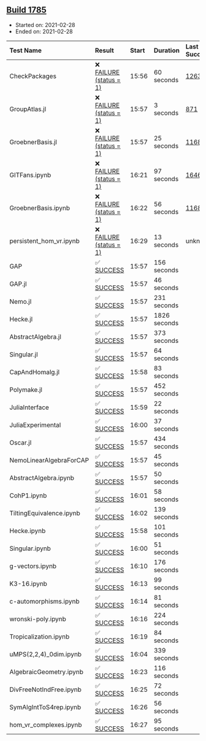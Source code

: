 ## [Build 1785](https://oscarci.mathematik.uni-kl.de/job/oscar-stable/1785/)

* Started on: 2021-02-28
* Ended on: 2021-02-28

| Test Name    | Result | Start | Duration | Last Success | First Failure |
|:-------------|:-------|:------|:---------|:-------------|:--------------|
| CheckPackages | ❌ [FAILURE (status = 1)](https://oscarci.mathematik.uni-kl.de/job/oscar-stable/1785/artifact/logs/build-1785/CheckPackages.log) | 15:56 | 60 seconds | [1263](https://oscarci.mathematik.uni-kl.de/job/oscar-stable/1263/) | [1264](https://oscarci.mathematik.uni-kl.de/job/oscar-stable/1264/) |
| GroupAtlas.jl | ❌ [FAILURE (status = 1)](https://oscarci.mathematik.uni-kl.de/job/oscar-stable/1785/artifact/logs/build-1785/GroupAtlas.jl.log) | 15:57 | 3 seconds | [871](https://oscarci.mathematik.uni-kl.de/job/oscar-stable/871/) | [872](https://oscarci.mathematik.uni-kl.de/job/oscar-stable/872/) |
| GroebnerBasis.jl | ❌ [FAILURE (status = 1)](https://oscarci.mathematik.uni-kl.de/job/oscar-stable/1785/artifact/logs/build-1785/GroebnerBasis.jl.log) | 15:57 | 25 seconds | [1168](https://oscarci.mathematik.uni-kl.de/job/oscar-stable/1168/) | [1169](https://oscarci.mathematik.uni-kl.de/job/oscar-stable/1169/) |
| GITFans.ipynb | ❌ [FAILURE (status = 1)](https://oscarci.mathematik.uni-kl.de/job/oscar-stable/1785/artifact/logs/build-1785/GITFans.ipynb.log) | 16:21 | 97 seconds | [1646](https://oscarci.mathematik.uni-kl.de/job/oscar-stable/1646/) | [1647](https://oscarci.mathematik.uni-kl.de/job/oscar-stable/1647/) |
| GroebnerBasis.ipynb | ❌ [FAILURE (status = 1)](https://oscarci.mathematik.uni-kl.de/job/oscar-stable/1785/artifact/logs/build-1785/GroebnerBasis.ipynb.log) | 16:22 | 56 seconds | [1168](https://oscarci.mathematik.uni-kl.de/job/oscar-stable/1168/) | [1169](https://oscarci.mathematik.uni-kl.de/job/oscar-stable/1169/) |
| persistent_hom_vr.ipynb | ❌ [FAILURE (status = 1)](https://oscarci.mathematik.uni-kl.de/job/oscar-stable/1785/artifact/logs/build-1785/persistent_hom_vr.ipynb.log) | 16:29 | 13 seconds | unknown | unknown |
| GAP | ✅ [SUCCESS](https://oscarci.mathematik.uni-kl.de/job/oscar-stable/1785/artifact/logs/build-1785/GAP.log) | 15:57 | 156 seconds |  |  |
| GAP.jl | ✅ [SUCCESS](https://oscarci.mathematik.uni-kl.de/job/oscar-stable/1785/artifact/logs/build-1785/GAP.jl.log) | 15:57 | 46 seconds |  |  |
| Nemo.jl | ✅ [SUCCESS](https://oscarci.mathematik.uni-kl.de/job/oscar-stable/1785/artifact/logs/build-1785/Nemo.jl.log) | 15:57 | 231 seconds |  |  |
| Hecke.jl | ✅ [SUCCESS](https://oscarci.mathematik.uni-kl.de/job/oscar-stable/1785/artifact/logs/build-1785/Hecke.jl.log) | 15:57 | 1826 seconds |  |  |
| AbstractAlgebra.jl | ✅ [SUCCESS](https://oscarci.mathematik.uni-kl.de/job/oscar-stable/1785/artifact/logs/build-1785/AbstractAlgebra.jl.log) | 15:57 | 373 seconds |  |  |
| Singular.jl | ✅ [SUCCESS](https://oscarci.mathematik.uni-kl.de/job/oscar-stable/1785/artifact/logs/build-1785/Singular.jl.log) | 15:57 | 64 seconds |  |  |
| CapAndHomalg.jl | ✅ [SUCCESS](https://oscarci.mathematik.uni-kl.de/job/oscar-stable/1785/artifact/logs/build-1785/CapAndHomalg.jl.log) | 15:58 | 83 seconds |  |  |
| Polymake.jl | ✅ [SUCCESS](https://oscarci.mathematik.uni-kl.de/job/oscar-stable/1785/artifact/logs/build-1785/Polymake.jl.log) | 15:57 | 452 seconds |  |  |
| JuliaInterface | ✅ [SUCCESS](https://oscarci.mathematik.uni-kl.de/job/oscar-stable/1785/artifact/logs/build-1785/JuliaInterface.log) | 15:59 | 22 seconds |  |  |
| JuliaExperimental | ✅ [SUCCESS](https://oscarci.mathematik.uni-kl.de/job/oscar-stable/1785/artifact/logs/build-1785/JuliaExperimental.log) | 16:00 | 37 seconds |  |  |
| Oscar.jl | ✅ [SUCCESS](https://oscarci.mathematik.uni-kl.de/job/oscar-stable/1785/artifact/logs/build-1785/Oscar.jl.log) | 15:57 | 434 seconds |  |  |
| NemoLinearAlgebraForCAP | ✅ [SUCCESS](https://oscarci.mathematik.uni-kl.de/job/oscar-stable/1785/artifact/logs/build-1785/NemoLinearAlgebraForCAP.log) | 15:57 | 45 seconds |  |  |
| AbstractAlgebra.ipynb | ✅ [SUCCESS](https://oscarci.mathematik.uni-kl.de/job/oscar-stable/1785/artifact/logs/build-1785/AbstractAlgebra.ipynb.log) | 15:57 | 50 seconds |  |  |
| CohP1.ipynb | ✅ [SUCCESS](https://oscarci.mathematik.uni-kl.de/job/oscar-stable/1785/artifact/logs/build-1785/CohP1.ipynb.log) | 16:01 | 58 seconds |  |  |
| TiltingEquivalence.ipynb | ✅ [SUCCESS](https://oscarci.mathematik.uni-kl.de/job/oscar-stable/1785/artifact/logs/build-1785/TiltingEquivalence.ipynb.log) | 16:02 | 139 seconds |  |  |
| Hecke.ipynb | ✅ [SUCCESS](https://oscarci.mathematik.uni-kl.de/job/oscar-stable/1785/artifact/logs/build-1785/Hecke.ipynb.log) | 15:58 | 101 seconds |  |  |
| Singular.ipynb | ✅ [SUCCESS](https://oscarci.mathematik.uni-kl.de/job/oscar-stable/1785/artifact/logs/build-1785/Singular.ipynb.log) | 16:00 | 51 seconds |  |  |
| g-vectors.ipynb | ✅ [SUCCESS](https://oscarci.mathematik.uni-kl.de/job/oscar-stable/1785/artifact/logs/build-1785/g-vectors.ipynb.log) | 16:10 | 176 seconds |  |  |
| K3-16.ipynb | ✅ [SUCCESS](https://oscarci.mathematik.uni-kl.de/job/oscar-stable/1785/artifact/logs/build-1785/K3-16.ipynb.log) | 16:13 | 99 seconds |  |  |
| c-automorphisms.ipynb | ✅ [SUCCESS](https://oscarci.mathematik.uni-kl.de/job/oscar-stable/1785/artifact/logs/build-1785/c-automorphisms.ipynb.log) | 16:14 | 81 seconds |  |  |
| wronski-poly.ipynb | ✅ [SUCCESS](https://oscarci.mathematik.uni-kl.de/job/oscar-stable/1785/artifact/logs/build-1785/wronski-poly.ipynb.log) | 16:16 | 224 seconds |  |  |
| Tropicalization.ipynb | ✅ [SUCCESS](https://oscarci.mathematik.uni-kl.de/job/oscar-stable/1785/artifact/logs/build-1785/Tropicalization.ipynb.log) | 16:19 | 84 seconds |  |  |
| uMPS(2,2,4)_0dim.ipynb | ✅ [SUCCESS](https://oscarci.mathematik.uni-kl.de/job/oscar-stable/1785/artifact/logs/build-1785/uMPS-2-2-4-_0dim.ipynb.log) | 16:04 | 339 seconds |  |  |
| AlgebraicGeometry.ipynb | ✅ [SUCCESS](https://oscarci.mathematik.uni-kl.de/job/oscar-stable/1785/artifact/logs/build-1785/AlgebraicGeometry.ipynb.log) | 16:23 | 116 seconds |  |  |
| DivFreeNotIndFree.ipynb | ✅ [SUCCESS](https://oscarci.mathematik.uni-kl.de/job/oscar-stable/1785/artifact/logs/build-1785/DivFreeNotIndFree.ipynb.log) | 16:25 | 72 seconds |  |  |
| SymAlgIntToS4rep.ipynb | ✅ [SUCCESS](https://oscarci.mathematik.uni-kl.de/job/oscar-stable/1785/artifact/logs/build-1785/SymAlgIntToS4rep.ipynb.log) | 16:26 | 56 seconds |  |  |
| hom_vr_complexes.ipynb | ✅ [SUCCESS](https://oscarci.mathematik.uni-kl.de/job/oscar-stable/1785/artifact/logs/build-1785/hom_vr_complexes.ipynb.log) | 16:27 | 95 seconds |  |  |
